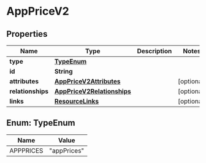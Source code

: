 

# AppPriceV2


## Properties

| Name | Type | Description | Notes |
|------------ | ------------- | ------------- | -------------|
|**type** | [**TypeEnum**](#TypeEnum) |  |  |
|**id** | **String** |  |  |
|**attributes** | [**AppPriceV2Attributes**](AppPriceV2Attributes.md) |  |  [optional] |
|**relationships** | [**AppPriceV2Relationships**](AppPriceV2Relationships.md) |  |  [optional] |
|**links** | [**ResourceLinks**](ResourceLinks.md) |  |  [optional] |



## Enum: TypeEnum

| Name | Value |
|---- | -----|
| APPPRICES | &quot;appPrices&quot; |



